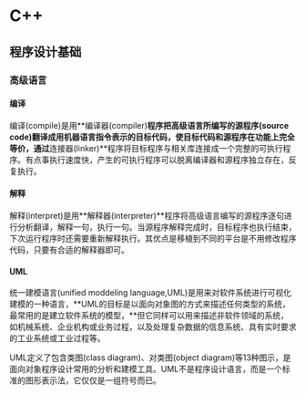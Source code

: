 # C++

## 程序设计基础

### 高级语言

#### 编译

编译(compile)是用**编译器(compiler)**程序把高级语言所编写的源程序(source code)翻译成用机器语言指令表示的目标代码，使目标代码和源程序在功能上完全等价，通过**连接器(linker)**程序将目标程序与相关库连接成一个完整的可执行程序。有点事执行速度快，产生的可执行程序可以脱离编译器和源程序独立存在，反复执行。

#### 解释

解释(interpret)是用**解释器(interpreter)**程序将高级语言编写的源程序逐句进行分析翻译，解释一句，执行一句。当源程序解释完成时，目标程序也执行结束，下次运行程序时还需要重新解释执行。其优点是移植到不同的平台是不用修改程序代码，只要有合适的解释器即可。

#### UML

统一建模语言(unified moddeling language,UML)是用来对软件系统进行可视化建模的一种语言，**UML的目标是以面向对象图的方式来描述任何类型的系统，最常用的是建立软件系统的模型，**但它同样可以用来描述非软件领域的系统，如机械系统、企业机构或业务过程，以及处理复杂数据的信息系统、具有实时要求的工业系统或工业过程等。

UML定义了包含类图(class diagram)、对类图(object diagram)等13种图示，是面向对象程序设计常用的分析和建模工具。UML不是程序设计语言，而是一个标准的图形表示法，它仅仅是一组符号而已。

